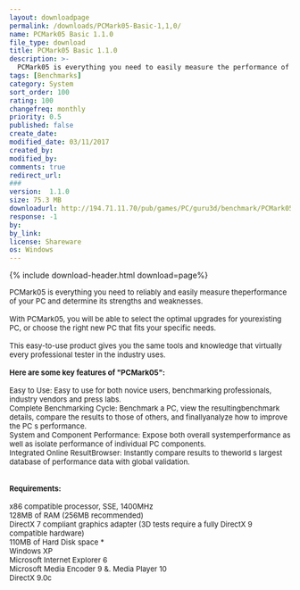 ```yaml
---
layout: downloadpage
permalink: /downloads/PCMark05-Basic-1,1,0/
name: PCMark05 Basic 1.1.0
file_type: download
title: PCMark05 Basic 1.1.0
description: >-
  PCMark05 is everything you need to easily measure the performance of your PC and determine its strengths and weaknesses
tags: [Benchmarks]
category: System
sort_order: 100
rating: 100
changefreq: monthly
priority: 0.5
published: false
create_date: 
modified_date: 03/11/2017
created_by: 
modified_by: 
comments: true
redirect_url: 
### 
version:  1.1.0
size: 75.3 MB
downloadurl: http://194.71.11.70/pub/games/PC/guru3d/benchmark/PCMark05_v120_installer %5BGuru3D.com%5D.exe
response: -1
by: 
by_link: 
license: Shareware
os: Windows
---
```


{% include download-header.html download=page%}

<p style="fix-download-text !important">
<p><font size="2"><p>PCMark05 is everything you need to reliably and easily measure theperformance of your PC and determine its strengths and weaknesses. <br />
<br />
With PCMark05, you will be able to select the optimal upgrades for yourexisting PC, or choose the right new PC that fits your specific needs. <br />
<br />
This easy-to-use product gives you the same tools and knowledge that virtually every professional tester in the industry uses. <br />
<br />
<span><strong>Here are some key features of "PCMark05":</strong></span><br />
<br />
Easy to Use: Easy to use for both novice users, benchmarking professionals, industry vendors and press labs. <br />
Complete Benchmarking Cycle: Benchmark a PC, view the resultingbenchmark details, compare the results to those of others, and finallyanalyze how to improve the PC s performance. <br />
System and Component Performance: Expose both overall systemperformance as well as isolate performance of individual PC components.<br />
Integrated Online ResultBrowser: Instantly compare results to theworld s largest database of performance data with global validation. <br />
<br />
<br />
<span><strong>Requirements:</strong></span><br />
<br />
x86 compatible processor</a>, SSE, 1400MHz <br />
128MB of RAM (256MB recommended) <br />
DirectX 7 compliant graphics adapter (3D tests require a fully DirectX 9 compatible hardware) <br />
110MB of Hard Disk space * <br />
Windows XP <br />
Microsoft Internet Explorer 6 <br />
Microsoft Media Encoder 9 &amp;. Media Player 10 <br />
DirectX 9.0c</p></p></p>
